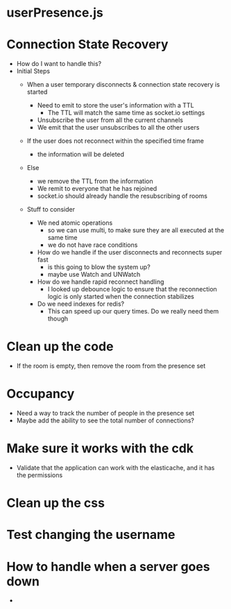 # userPresence.js
  <!-- - Add the ability to enter and leave presence set
    - add utility functions for this
  - Clean up the code and review everything

# usePresenceListener
  - Clean up code
  - Double check to make sure everything works

# useChannel Hook
  - review this hook and clean it up 
  - review the callback function and how it is handling the data
    - Rework this if needed

# Add Error handling
  - Look into returning errors to the client if the user can't do the following
    - enter a presence set
    - leave a presence set
    - update their information -->

# Connection State Recovery
  - How do I want to handle this?
  - Initial Steps
    - When a user temporary disconnects & connection state recovery is started
      - Need to emit to store the user's information with a TTL 
        - The TTL will match the same time as socket.io settings
      - Unsubscribe the user from all the current channels
      - We emit that the user unsubscribes to all the other users
    - If the user does not reconnect within the specified time frame
      - the information will be deleted
    - Else
      - we remove the TTL from the information
      - We remit to everyone that he has rejoined
      - socket.io should already handle the resubscribing of rooms
  
    - Stuff to consider
      - We ned atomic operations
        - so we can use multi, to make sure they are all executed at the same time
        - we do not have race conditions
      - How do we handle if the user disconnects and reconnects super fast
        - is this going to blow the system up?
        - maybe use Watch and UNWatch
      - How do we handle rapid reconnect handling
        - I looked up debounce logic to ensure that the reconnection logic is only started when the connection stabilizes 
      - Do we need indexes for redis?
        - This can speed up our query times. Do we really need them though

# Clean up the code 
  - If the room is empty, then remove the room from the presence set

# Occupancy
  - Need a way to track the number of people in the presence set
  - Maybe add the ability to see the total number of connections?
  
# Make sure it works with the cdk
  - Validate that the application can work with the elasticache, and it has the permissions
# Clean up the css
# Test changing the username

# How to handle when a server goes down
  - 